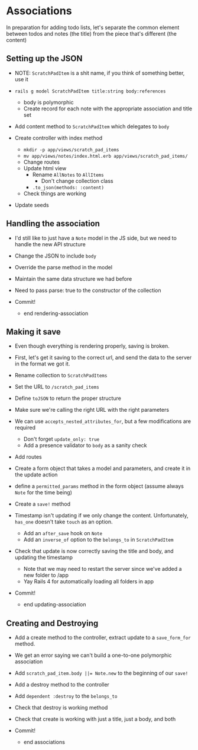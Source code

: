 Associations
==

In preparation for adding todo lists, let's separate the common element between
todos and notes (the title) from the piece that's different (the content)

Setting up the JSON
--

- NOTE: `ScratchPadItem` is a shit name, if you think of something better, use
  it
- `rails g model ScratchPadItem title:string body:references`
  - body is polymorphic
  - Create record for each note with the appropriate association and title set
- Add content method to `ScratchPadItem` which delegates to `body`
- Create controller with index method
  - `mkdir -p app/views/scratch_pad_items`
  - `mv app/views/notes/index.html.erb app/views/scratch_pad_items/`
  - Change routes
  - Update html view
    - Rename `AllNotes` to `AllItems`
      - Don't change collection class
    - `.to_json(methods: :content)`
  - Check things are working

- Update seeds

Handling the association
--

- I'd still like to just have a `Note` model in the JS side, but we need to
  handle the new API structure
- Change the JSON to include `body`
- Override the parse method in the model
- Maintain the same data structure we had before
- Need to pass parse: true to the constructor of the collection

- Commit!
  - end rendering-association

Making it save
--

- Even though everything is rendering properly, saving is broken.
- First, let's get it saving to the correct url, and send the data to the server
  in the format we got it.
- Rename collection to `ScratchPadItems`
- Set the URL to `/scratch_pad_items`
- Define `toJSON` to return the proper structure
- Make sure we're calling the right URL with the right parameters

- We can use `accepts_nested_attributes_for`, but a few modifications are
  required
  - Don't forget `update_only: true`
  - Add a presence validator to `body` as a sanity check
- Add routes
- Create a form object that takes a model and parameters, and create it in the
  update action
- define a `permitted_params` method in the form object (assume always `Note`
  for the time being)
- Create a `save!` method

- Timestamp isn't updating if we only change the content. Unfortunately,
  `has_one` doesn't take `touch` as an option.
  - Add an `after_save` hook on `Note`
  - Add an `inverse_of` option to the `belongs_to` in `ScratchPadItem`

- Check that update is now correctly saving the title and body, and updating the
  timestamp
  - Note that we may need to restart the server since we've added a new folder
    to /app
  - Yay Rails 4 for automatically loading all folders in app

- Commit!
  - end updating-association

Creating and Destroying
--

- Add a create method to the controller, extract update to a `save_form_for`
  method.
- We get an error saying we can't build a one-to-one polymorphic association
- Add `scratch_pad_item.body ||= Note.new` to the beginning of our `save!`
- Add a destroy method to the controller
- Add `dependent :destroy` to the `belongs_to`
- Check that destroy is working
  method
- Check that create is working with just a title, just a body, and both

- Commit!
  - end associations
